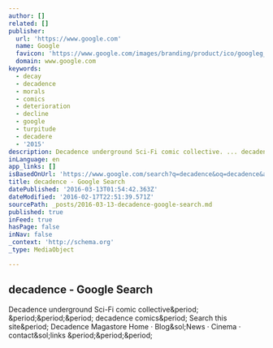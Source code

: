 ```yaml
---
author: []
related: []
publisher:
  url: 'https://www.google.com'
  name: Google
  favicon: 'https://www.google.com/images/branding/product/ico/googleg_lodp.ico'
  domain: www.google.com
keywords:
  - decay
  - decadence
  - morals
  - comics
  - deterioration
  - decline
  - google
  - turpitude
  - decadere
  - '2015'
description: Decadence underground Sci-Fi comic collective. ... decadence comics. Search this site. Decadence Magastore Home · Blog/News · Cinema · contact/links ...
inLanguage: en
app_links: []
isBasedOnUrl: 'https://www.google.com/search?q=decadence&oq=decadence&aqs=chrome..69i57j0l2j69i59j0l2.2771j0j4&sourceid=chrome&es_sm=93&ie=UTF-8'
title: decadence - Google Search
datePublished: '2016-03-13T01:54:42.363Z'
dateModified: '2016-02-17T22:51:39.571Z'
sourcePath: _posts/2016-03-13-decadence-google-search.md
published: true
inFeed: true
hasPage: false
inNav: false
_context: 'http://schema.org'
_type: MediaObject

---
```

<article style=""><h1>decadence - Google Search</h1><p>Decadence underground Sci-Fi comic collective&amp;period; &amp;period;&amp;period;&amp;period; decadence comics&amp;period; Search this site&amp;period; Decadence Magastore Home · Blog&amp;sol;News · Cinema · contact&amp;sol;links &amp;period;&amp;period;&amp;period;</p></article>